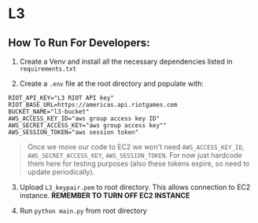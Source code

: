 # L3

## How To Run For Developers: 

1. Create a Venv and install all the necessary dependencies listed in `requirements.txt`

2. Create a `.env` file at the root directory and populate with:
```
RIOT_API_KEY="L3 RIOT API key"
RIOT_BASE_URL=https://americas.api.riotgames.com
BUCKET_NAME="l3-bucket"
AWS_ACCESS_KEY_ID="aws group access key ID"
AWS_SECRET_ACCESS_KEY="aws group access key""
AWS_SESSION_TOKEN="aws session token"
```
> Once we move our code to EC2 we won't need  `AWS_ACCESS_KEY_ID`, `AWS_SECRET_ACCESS_KEY`, `AWS_SESSION_TOKEN`. For now just hardcode them here for testing purposes (also these tokens expire, so need to update periodically).

3. Upload `L3_keypair.pem` to root directory. This allows connection to EC2 instance. **REMEMBER TO TURN OFF EC2 INSTANCE**

4. Run `python main.py` from root directory
